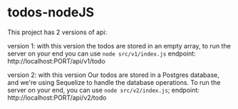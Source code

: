 # todos-nodeJS

This project has 2 versions of api:

version 1:
with this version the todos are stored in an empty array, to run the server on your end you can use 
`node src/v1/index.js`
endpoint: http://localhost:PORT/api/v1/todo

version 2:
with this version Our todos are stored in a Postgres database, and we're using Sequelize to handle the database operations. To run the server on your end, you can use
`node src/v2/index.js`;
endpoint: http://localhost:PORT/api/v2/todo
